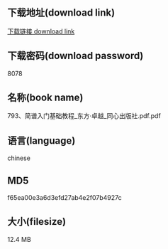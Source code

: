 ## 下载地址(download link)
[下载链接 download link](https://voluble-croquembouche-d321dc.netlify.app/?s=793%E3%80%81%E7%AE%80%E8%B0%B1%E5%85%A5%E9%97%A8%E5%9F%BA%E7%A1%80%E6%95%99%E7%A8%8B_%E4%B8%9C%E6%96%B9%C2%B7%E5%8D%93%E8%B6%8A_%E5%90%8C%E5%BF%83%E5%87%BA%E7%89%88%E7%A4%BE.pdf)

## 下载密码(download password)
8078

## 名称(book name)
793、简谱入门基础教程_东方·卓越_同心出版社.pdf.pdf

## 语言(language)
chinese

## MD5
f65ea00e3a6d3efd27ab4e2f07b4927c

## 大小(filesize)
12.4 MB
